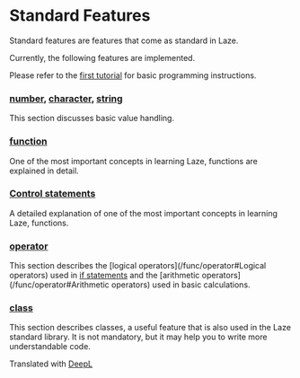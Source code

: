 # Standard Features

Standard features are features that come as standard in Laze.

Currently, the following features are implemented.

Please refer to the [first tutorial](/tutorial/basic) for basic programming instructions.

### [number](/func/number), [character](/func/char), [string](/func/string)

This section discusses basic value handling.

### [function](/func/function)

One of the most important concepts in learning Laze, functions are explained in detail.

### [Control statements](/func/control)

A detailed explanation of one of the most important concepts in learning Laze, functions.
### [operator](/func/operator)

This section describes the [logical operators](/func/operator#Logical operators) used in [if statements](/func/control#if) and the [arithmetic operators](/func/operator#Arithmetic operators) used in basic calculations.

### [class](/func/class)

This section describes classes, a useful feature that is also used in the Laze standard library. It is not mandatory, but it may help you to write more understandable code.

Translated with [DeepL](https://www.deepl.com/translator)